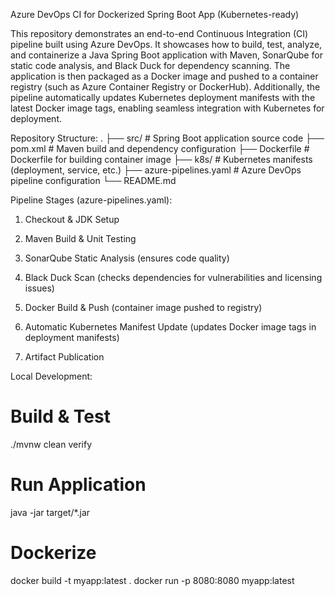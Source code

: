 Azure DevOps CI for Dockerized Spring Boot App (Kubernetes-ready)

This repository demonstrates an end-to-end Continuous Integration (CI) pipeline built using Azure DevOps. It showcases how to build, test, analyze, and containerize a Java Spring Boot application with Maven, SonarQube for static code analysis, and Black Duck for dependency scanning. The application is then packaged as a Docker image and pushed to a container registry (such as Azure Container Registry or DockerHub). Additionally, the pipeline automatically updates Kubernetes deployment manifests with the latest Docker image tags, enabling seamless integration with Kubernetes for deployment.

Repository Structure:
.
├── src/                     # Spring Boot application source code
├── pom.xml                  # Maven build and dependency configuration
├── Dockerfile               # Dockerfile for building container image
├── k8s/                     # Kubernetes manifests (deployment, service, etc.)
├── azure-pipelines.yaml     # Azure DevOps pipeline configuration
└── README.md

Pipeline Stages (azure-pipelines.yaml):

1. Checkout & JDK Setup

2. Maven Build & Unit Testing

3. SonarQube Static Analysis (ensures code quality)

4. Black Duck Scan (checks dependencies for vulnerabilities and licensing issues)

5. Docker Build & Push (container image pushed to registry)

6. Automatic Kubernetes Manifest Update (updates Docker image tags in deployment manifests)

7. Artifact Publication


Local Development:

# Build & Test
./mvnw clean verify

# Run Application
java -jar target/*.jar

# Dockerize
docker build -t myapp:latest .
docker run -p 8080:8080 myapp:latest